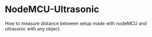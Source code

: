 # NodeMCU-Ultrasonic
How to measure distance between setup made with nodeMCU and ultrasonic with any object.

